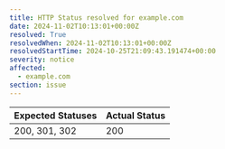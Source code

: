 ```yaml
---
title: HTTP Status resolved for example.com
date: 2024-11-02T10:13:01+00:00Z
resolved: True
resolvedWhen: 2024-11-02T10:13:01+00:00Z
resolvedStartTime: 2024-10-25T21:09:43.191474+00:00
severity: notice
affected:
  - example.com
section: issue
---
```


| Expected Statuses | Actual Status  |
|-------------------|----------------|
| 200, 301, 302 | 200 |
